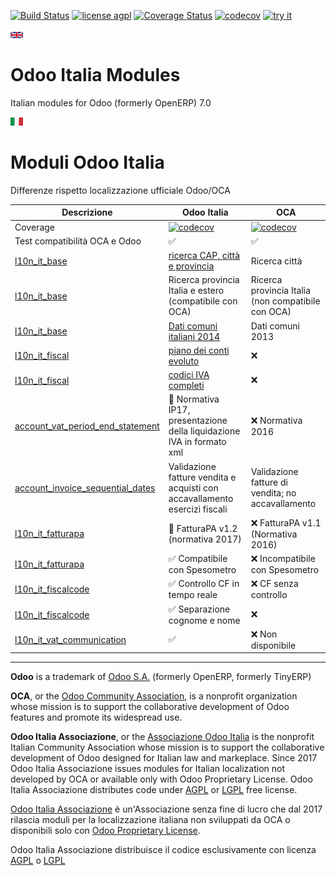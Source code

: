 [![Build Status](https://travis-ci.org/Odoo-Italia-Associazione/l10n-italy.svg?branch=9.0)](https://travis-ci.org/Odoo-Italia-Associazione/l10n-italy)
[![license agpl](https://img.shields.io/badge/licence-AGPL--3-blue.svg)](http://www.gnu.org/licenses/agpl-3.0.html)
[![Coverage Status](https://coveralls.io/repos/github/Odoo-Italia-Associazione/l10n-italy/badge.svg?branch=9.0)](https://coveralls.io/github/Odoo-Italia-Associazione/l10n-italy?branch=9.0)
[![codecov](https://codecov.io/gh/Odoo-Italia-Associazione/l10n-italy/branch/9.0/graph/badge.svg)](https://codecov.io/gh/Odoo-Italia-Associazione/l10n-italy/branch/9.0)
[![try it](http://www.zeroincombenze.it/wp-content/uploads/ci-ct/prd/button-try-it-9.svg)](https://erp9.zeroincombenze.it)


[![en](https://github.com/zeroincombenze/grymb/blob/master/flags/en_US.png)](https://www.facebook.com/groups/openerp.italia/)

Odoo Italia Modules
===================

Italian modules for Odoo (formerly OpenERP) 7.0


[//]: # (addons)

[//]: # (end addons)


[![it](https://github.com/zeroincombenze/grymb/blob/master/flags/it_IT.png)](https://www.facebook.com/groups/openerp.italia/)

Moduli Odoo Italia
==================

Differenze rispetto localizzazione ufficiale Odoo/OCA

Descrizione | Odoo Italia | OCA
--- | --- | ---
Coverage |  [![codecov](https://codecov.io/gh/Odoo-Italia-Associazione/l10n-italy/branch/9.0/graph/badge.svg)](https://codecov.io/gh/Odoo-Italia-Associazione/l10n-italy/branch/9.0) | [![codecov](https://codecov.io/gh/OCA/l10n-italy/branch/9.0/graph/badge.svg)](https://codecov.io/gh/OCA/l10n-italy/branch/9.0)
Test compatibilità OCA e Odoo | :white_check_mark: | :white_check_mark:
[l10n_it_base](https://github.com/OCA/l10n-italy/tree/7.0/l10n_it_base) | [ricerca CAP, città e provincia](https://www.zeroincombenze.it/nuova-anagrafica-per-il-software-gestionale/) | Ricerca città
[l10n_it_base](https://github.com/OCA/l10n-italy/tree/7.0/l10n_it_base) | Ricerca provincia Italia e estero (compatibile con OCA) | Ricerca provincia Italia (non compatibile con OCA)
[l10n_it_base](https://github.com/OCA/l10n-italy/tree/7.0/l10n_it_base) | [Dati comuni italiani 2014](http://www.shs-av.com/variazione-denominazione-comuni-italiani-2014/) | Dati comuni 2013
[l10n_it_fiscal](https://github.com/OCA/l10n-italy/tree/7.0/l10n_it_fiscal) | [piano dei conti evoluto](https://www.zeroincombenze.it/il-piano-dei-conti-2/) | :x:
[l10n_it_fiscal](https://github.com/OCA/l10n-italy/tree/7.0/l10n_it_fiscal) | [codici IVA completi](http://wiki.zeroincombenze.org/it/Odoo/7.0/man/codici_IVA) | :x:
[account_vat_period_end_statement](https://github.com/zeroincombenze/l10n-italy/tree/7.0/account_vat_period_end_statement) | :calendar: Normativa IP17,  presentazione della liquidazione IVA in formato xml | :x: Normativa 2016
[account_invoice_sequential_dates](https://github.com/zeroincombenze/l10n-italy/tree/7.0/account_invoice_sequential_dates) | Validazione fatture vendita e acquisti con accavallamento esercizi fiscali | Validazione fatture di vendita; no accavallamento
[l10n_it_fatturapa](l10n_it_fatturapa/)| :calendar: FatturaPA v1.2 (normativa 2017) | :x: FatturaPA v1.1 (Normativa 2016)
[l10n_it_fatturapa](l10n_it_fatturapa/)| :white_check_mark: Compatibile con Spesometro | :x: Incompatibile con Spesometro
[l10n_it_fiscalcode](l10n_it_fiscalcode/)| :white_check_mark: Controllo CF in tempo reale | :x: CF senza controllo
[l10n_it_fiscalcode](l10n_it_fiscalcode/)| :white_check_mark: Separazione cognome e nome | :x:
[l10n_it_vat_communication](l10n_it_vat_communication/) | :white_check_mark: | :x: Non disponibile

[//]: # (copyright)

----

**Odoo** is a trademark of [Odoo S.A.](https://www.odoo.com/) (formerly OpenERP, formerly TinyERP)

**OCA**, or the [Odoo Community Association](http://odoo-community.org/), is a nonprofit organization whose
mission is to support the collaborative development of Odoo features and
promote its widespread use.

**Odoo Italia Associazione**, or the [Associazione Odoo Italia](https://www.odoo-italia.org/)
is the nonprofit Italian Community Association whose mission
is to support the collaborative development of Odoo designed for Italian law and markeplace.
Since 2017 Odoo Italia Associazione issues modules for Italian localization not developed by OCA
or available only with Odoo Proprietary License.
Odoo Italia Associazione distributes code under [AGPL](https://www.gnu.org/licenses/agpl-3.0.html) or [LGPL](https://www.gnu.org/licenses/lgpl.html) free license.

[Odoo Italia Associazione](https://www.odoo-italia.org/) è un'Associazione senza fine di lucro
che dal 2017 rilascia moduli per la localizzazione italiana non sviluppati da OCA
o disponibili solo con [Odoo Proprietary License](https://www.odoo.com/documentation/user/9.0/legal/licenses/licenses.html).

Odoo Italia Associazione distribuisce il codice esclusivamente con licenza [AGPL](https://www.gnu.org/licenses/agpl-3.0.html) o [LGPL](https://www.gnu.org/licenses/lgpl.html)

[//]: # (end copyright)



